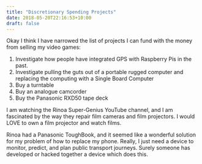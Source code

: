 ```yaml
---
title: "Discretionary Spending Projects"
date: 2018-05-20T22:16:53+10:00
draft: false
---
```


Okay I think I have narrowed the list of projects I can fund with the money from selling my video games:

1. Investigate how people have integrated GPS with Raspberry Pis in the past.
2. Investigate pulling the guts out of a portable rugged computer and replacing the computing with a Single Board Computer
3. Buy a turntable
4. Buy an analogue camcorder
5. Buy the Panasonic RXD50 tape deck

I am watching the Rinoa Super-Genius YouTube channel, and I am fascinated by the way they repair film cameras and film projectors. I would LOVE to own a film projector and watch films.

Rinoa had a Panasonic ToughBook, and it seemed like a wonderful solution for my problem of how to replace my phone. Really, I just need a device to monitor, predict, and plan public transport journeys. Surely someone has developed or hacked together a device which does this.
